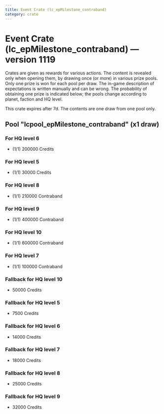 ```yaml
---
title: Event Crate (lc_epMilestone_contraband)
category: crate
---
```


# Event Crate (lc_epMilestone_contraband) — version 1119

Crates are given as rewards for various actions. The content is revealed only when opening them, by drawing once (or more) in various prize pools. Only one prize is won for each pool per draw. The in-game description of expectations is written manually and can be wrong. The probability of obtaining one prize is indicated below; the pools change according to planet, faction and HQ level.

This crate expires after 7d. The contents are one draw from one pool only.

## Pool "lcpool_epMilestone_contraband" (x1 draw)

### For HQ level 6

  * (1/1) 200000 Credits

### For HQ level 5

  * (1/1) 30000 Credits

### For HQ level 8

  * (1/1) 210000 Contraband

### For HQ level 9

  * (1/1) 400000 Contraband

### For HQ level 10

  * (1/1) 600000 Contraband

### For HQ level 7

  * (1/1) 100000 Contraband

### Fallback for HQ level 10

  * 50000 Credits

### Fallback for HQ level 5

  * 7500 Credits

### Fallback for HQ level 6

  * 14000 Credits

### Fallback for HQ level 7

  * 18000 Credits

### Fallback for HQ level 8

  * 25000 Credits

### Fallback for HQ level 9

  * 32000 Credits